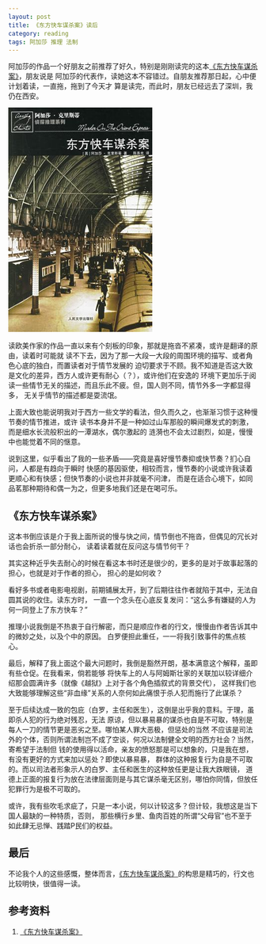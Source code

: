 ```yaml
---
layout: post
title: 《东方快车谋杀案》读后
category: reading
tags: 阿加莎 推理 法制
---
```


阿加莎的作品一个好朋友之前推荐了好久，特别是刚刚读完的这本[《东方快车谋杀案》][《东方快车谋杀案》]，朋友说是
阿加莎的代表作，读她这本不容错过。自朋友推荐那日起，心中便计划着读，一直拖，拖到了今天才
算是读完，而此时，朋友已经远去了深圳，我仍在西安。

![ajiasha](/assets/images/dongfangkuaiche.jpg)

读欧美作家的作品一直以来有个刻板的印象，那就是拖沓不紧凑，或许是翻译的原由，读着时可能就
读不下去，因为了那一大段一大段的周围环境的描写、或者角色心底的独白，而置读者对于情节发展的
迫切要求于不顾。我不知道是否这大致是文化的差异，西方人或许更有耐心（？），或许他们在安逸的
环境下更加乐于阅读一些情节无关的描述，而且乐此不疲。但，国人则不同，情节外多一字都显得多，
无关乎情节的描述都是耍流氓。

上面大致也能说明我对于西方一些文学的看法，但久而久之，也渐渐习惯于这种慢节奏的情节推进，或许
读书本身并不是一种如过山车那般的瞬间爆发式的刺激，而是细水长流般积出的一潭湖水，偶尔激起的
涟漪也不会太过剧烈，如是，慢慢中也能觉着不同的惬意。

说到这里，似乎看出了我的一些矛盾——究竟是喜好慢节奏抑或快节奏？扪心自问，人都是有趋向于瞬时
快感的基因驱使，相较而言，慢节奏的小说或许我读着更顺心和有快感；但快节奏的小说也并非就毫不问津，
而是在适合心境下，如同品茗那种期待和偶一为之，但更多地我们还是在喝可乐。

## 《东方快车谋杀案》

这本书倒应该是介于我上面所说的慢与快之间，情节倒也不拖沓，但偶见的冗长对话也会折杀一部分耐心，
读着读着就在反问这与情节何干？

其实这种近乎失去耐心的时候在看这本书时还是很少的，更多的是对于故事起落的担心，也就是对于作者的担心，
担心的是如何收？

看好多书或者电影电视剧，前期铺展太开，到了后期往往作者就陷于其中，无法自圆其说的收住。读东方时，
一直一个念头在心底反复发问：“这么多有嫌疑的人为何一同登上了东方快车？”

推理小说我倒是不热衷于自行解密，而只是顺应作者的行文，慢慢由作者告诉其中的微妙之处，以及个中的原因。
白罗便担此重任，一一将我引致事件的焦点核心。

最后，解释了我上面这个最大问题时，我倒是豁然开朗，基本满意这个解释，虽即有些仓促。在我看来，倘若能够
将快车上的人与阿姆斯壮家的关联加以较详细介绍那会圆满许多（就像《越狱》上对于各个角色插叙式的背景交代），
这样我们也大致能够理解这些“非血缘”关系的人奈何如此痛恨于杀人犯而施行了此谋杀？

至于后续达成一致的包庇（白罗，主任和医生），这倒是出乎我的意料。于理，虽即杀人犯的行为绝对残忍，无法
原谅，但以暴易暴的谋杀也自是不可取，特别是每人一刀的情节更是恶劣之至。哪怕某人罪大恶极，但惩处的当然
不应该是司法外的个体，否则所谓法制岂不成了空谈，何况以法制健全文明的西方社会？当然，寄希望于法制但
钱的使用得以活命，亲友的愤怒那是可以想象的，只是我在想，有没有更好的方式来加以惩处？即使以暴易暴，
群体的这种报复行为自是不可取的。而以司法者形象示人的白罗、主任和医生的这种放任更是让我大跌眼镜，
道德上正面的报复行为放在法律层面则是与其它谋杀毫无区别，哪怕你同情，但放任犯罪行为是极不可取的。

或许，我有些吹毛求疵了，只是一本小说，何以计较这多？但计较，我想这是当下国人最缺的一种特质，否则，
那些横行乡里、鱼肉百姓的所谓“父母官”也不至于如此肆无忌惮、践踏P民们的权益。

## 最后

不论我个人的这些感慨，整体而言，[《东方快车谋杀案》][《东方快车谋杀案》]的构思是精巧的，行文也比较明快，很值得一读。


## 参考资料
1. [《东方快车谋杀案》][《东方快车谋杀案》]


[《东方快车谋杀案》]: http://book.douban.com/subject/1827374/


